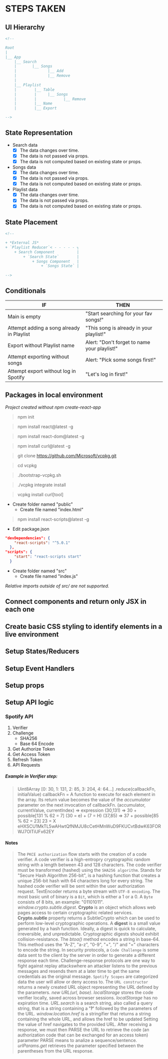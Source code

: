 # STEPS TAKEN

## UI Hierarchy
```html
<!--

Root
|
|__ App
    |__ Search
    |       |__ Songs
    |              |__ Add
    |              |__ Remove
    |
    |__ Playlist
    |        |__ Table
    |        |     |__ Songs
    |        |            |__ Remove
    |        |__ Name
    |        |__ Export

-->
```
## State Representation

+ Search data
    - [x] The data changes over time.
    - [x] The data is not passed via props.
    - [x] The data is not computed based on existing state or props.
+ Songs data
    - [x] The data changes over time.
    - [x] The data is not passed via props.
    - [x] The data is not computed based on existing state or props.
+ Playlist data
    - [x] The data changes over time.
    - [x] The data is not passed via props.
    - [x] The data is not computed based on existing state or props.

## State Placement
```html
<!--

+ *External JS*
+ `Playlist Reducer`< - - - - - ┐
    + Search Component          |
        + `Search State`        |
            + Songs Component   |
                + `Songs State` |
                
-->
```

## Conditionals

| **IF** | **THEN** |
| ------ | -------- |
| Main is empty | "Start searching for your fav songs!" |
| Attempt adding a song already in Playlist | "This song is already in your playlist!" |
| Export without Playlist name | Alert: "Don't forget to name your playlist!" |
| Attempt exporting without songs | Alert: "Pick some songs first!" |
| Attempt export without log in Spotify | "Let's log in first!" |

## Packages in local environment

*Project created without npm create-react-app*

> npm init

> npm install react@latest -g

> npm install react-dom@latest -g

> npm install curl@latest -g

> git clone https://github.com/Microsoft/vcpkg.git

> cd vcpkg

> ./bootstrap-vcpkg.sh

> ./vcpkg integrate install

> vcpkg install curl[tool]

+ Create folder named "public"
    + Create file named "index.html"

> npm install react-scripts@latest -g

+ Edit package.json
```json
"devDependencies": {
    "react-scripts": "^5.0.1"
  },
"scripts": {
    "start": "react-scripts start"
  }
```

+ Create folder named "src"
    + Create file named "index.js"

*Relative imports outside of src/ are not supported.*

## Connect components and return only JSX in each one
## Create basic CSS styling to identify elements in a live environment
## Setup States/Reducers
## Setup Event Handlers
## Setup props
## Setup API logic

### Spotify API

1. Verifier
2. Challenge
    + SHA256
    + Base 64 Encode
3. Get Authorize Token
4. Get Access Token
5. Refresh Token
6. API Requests

##### Example in Verifier step:
> Uint8Array [0: 30, 1: 131, 2: 85, 3: 204, 4: 64...]
> .reduce(callbackFn, initialValue)
> callbackFn = A function to execute for each element in the array. Its return value becomes the value of the *accumulator* parameter on the next invocation of callbackFn.
> (accumulator, currentValue, currentIndex) => expression
> (30,131) => 30 + possible[131 % 62 = 7]
>            (30 = e) + (7 = H)
> (37,85) => 37 + possible[85 % 62 = 23]
>               23 = X
> eHXSCU1MkTL5wAHwtQfNMJU8cCetHMnWuD9FKUCvtBdwK63FORWJ7OlTiUFx62EY

#### Notes
> The `PKCE authorization` flow starts with the creation of a code verifier. A code verifier is a high-entropry cryptographic random string with a length between 43 and 128 characters.
> The code verifier must be transformed (hashed) using the `SHA256 algorithm`. Stands for "Secure Hash Algorithm 256-bit", is a hashing function that creates a unique 256-bit hash with 64 characters long for every string. The hashed code verifier will be sent within the user authorization request.
> TextEncoder returns a byte stream with `UTF-8 encoding`.
> The most basic unit of binary is a `Bit`, which is either a 1 or a 0.
> A `Byte` consists of 8 bits, an example: "01101011".
> *window.crypto.subtle.digest*. **Crypto** is an object which allows web pages access to certain cryptographic related services. **Crypto.subtle** property returns a SubtleCrypto which can be used to perform low-level cryptographic operations. A **digest** is a small value generated by a hash function. Ideally, a digest is quick to calculate, irreversible, and unpredictable. Cryptographic digests should exhibit collision-resistance.
> The *btoa()* method encodes a string in base-64. This method uses the "A-Z", "a-z", "0-9", "+", "/" and "=" characters to encode the string.
> In security protocols, a `Code Challenge` is some data sent to the client by the server in order to generate a different response each time. Challenge-response protocols are one way to fight against replay attackswhere an attacker listens to the previous messages and resends them at a later time to get the same credentials as the original message.
> `Spotify Scopes` are categorized data the user will allow or deny access to.
> The `URL constructor` returns a newly created URL object representing the URL defined by the parameters. *new URL(url, base)*.
> *localStorage* stores the code verifier locally, saved across browser sessions. *localStorage* has no expiration time.
> *URL.search* is a search string, also called a query string, that is a string containing a **'?'** followed by the parameters of the URL.
> *window.location.href* is a stringifier that returns a string containing the whole URL, and allows the href to be updated Setting the value of href navigates to the provided URL.
> After receiving a response, we must then PARSE the URL to retrieve the code (an authorization code that can be exchanged for an access token) parameter PARSE means to analize a sequence/sentence.
> *urlParams.get* retrieves the parameter specified between the parentheses from the URL response.
